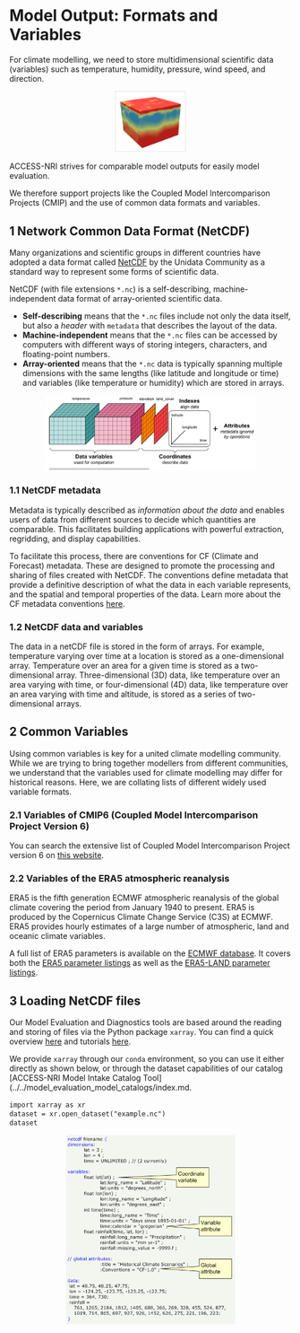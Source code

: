 # Model Output: Formats and Variables

<!-- For this content, I have used a lot of text from this website: https://pro.arcgis.com/en/pro-app/latest/help/data/multidimensional/fundamentals-of-netcdf-data-storage.htm -->

For climate modelling, we need to store multidimensional scientific data (variables) such as temperature, humidity, pressure, wind speed, and direction.

<div style="text-align: center;">
     <img src="../../../assets/model_evaluation/netcdf_example.png" alt="Example of a three-dimensional data array" width="25%"/>
 </div>

ACCESS-NRI strives for comparable model outputs for easily model evaluation.

We therefore support projects like the Coupled Model Intercomparison Projects (CMIP) and the use of common data formats and variables.

## 1 Network Common Data Format (NetCDF)

Many organizations and scientific groups in different countries have adopted a data format called <a href="https://www.unidata.ucar.edu/software/netcdf/" target="_blank">NetCDF</a> by the Unidata Community as a standard way to represent some forms of scientific data.

NetCDF (with file extensions `*.nc`) is a self-describing, machine-independent data format of array-oriented scientific data.

- **Self-describing** means that the `*.nc` files include not only the data itself, but also a *header* with `metadata` that describes the layout of the data.
- **Machine-independent** means that the  `*.nc` files can be accessed by computers with different ways of storing integers, characters, and floating-point numbers.
- **Array-oriented** means that the `*.nc` data is typically spanning multiple dimensions with the same lengths (like latitude and longitude or time) and variables (like temperature or humidity) which are stored in arrays.

<div style="text-align: center;">
     <img src="../../../assets/model_evaluation/netcdf_1.png" alt="Schematic of a NetCDF file with data (temperature and pressure as variables stored over the dimensions latitude, longitude, and time) and metadata" width="75%"/>
 </div>

### 1.1 NetCDF metadata

Metadata is typically described as *information about the data* and enables users of data from different sources to decide which quantities are comparable. This facilitates building applications with powerful extraction, regridding, and display capabilities.

To facilitate this process, there are conventions for CF (Climate and Forecast) metadata. These are designed to promote the processing and sharing of files created with NetCDF. The conventions define metadata that provide a definitive description of what the data in each variable represents, and the spatial and temporal properties of the data. Learn more about the CF metadata conventions <a href="http://cfconventions.org" target="_blank">here</a>.

### 1.2 NetCDF data and variables

The data in a netCDF file is stored in the form of arrays. For example, temperature varying over time at a location is stored as a one-dimensional array. Temperature over an area for a given time is stored as a two-dimensional array. Three-dimensional (3D) data, like temperature over an area varying with time, or four-dimensional (4D) data, like temperature over an area varying with time and altitude, is stored as a series of two-dimensional arrays.

## 2 Common Variables

Using common variables is key for a united climate modelling community. While we are trying to bring together modellers from different communities, we understand that the variables used for climate modelling may differ for historical reasons. Here, we are collating lists of different widely used variable formats.

<!-- We have created a prototype of markdown files with variable tables that can be queried via jquery -->
<!-- Because they were not ready for quick searches (jquery with extended html tables is slow), we did not include them in the Legacy Relase (July/August 2023). -->
<!-- The code and markdown files are hosted on a github repository, however: https://github.com/svenbuder/access_model_variables -->

### 2.1 Variables of CMIP6 (Coupled Model Intercomparison Project Version 6)

You can search the extensive list of Coupled Model Intercomparison Project version 6 on <a href="https://clipc-services.ceda.ac.uk/dreq/index/var.html" target="_blank">this website</a>.

### 2.2 Variables of the ERA5 atmospheric reanalysis

ERA5 is the fifth generation ECMWF atmospheric reanalysis of the global climate covering the period from January 1940 to present. ERA5 is produced by the Copernicus Climate Change Service (C3S) at ECMWF. ERA5 provides hourly estimates of a large number of atmospheric, land and oceanic climate variables.

A full list of ERA5 parameters is available on the <a href="https://codes.ecmwf.int/grib/param-db/" target="_blank">ECMWF database</a>. It covers both the <a href="https://confluence.ecmwf.int/display/CKB/ERA5%3A+data+documentation#ERA5:datadocumentation-Parameterlistings" target="_blank">ERA5 parameter listings</a> as well as the <a href="https://confluence.ecmwf.int/display/CKB/ERA5-Land%3A+data+documentation#ERA5Land:datadocumentation-parameterlistingParameterlistings" target="_blank">ERA5-LAND parameter listings</a>.

## 3 Loading NetCDF files

Our Model Evaluation and Diagnostics tools are based around the reading and storing of files via the Python package `xarray`. You can find a quick overview <a href="https://docs.xarray.dev/en/stable/getting-started-guide/quick-overview.html" target="_blank">here</a> and tutorials <a href="https://tutorial.xarray.dev/intro.html" target="_blank">here</a>.

We provide `xarray` through our `conda` environment, so you can use it either directly as shown below, or through the dataset capabilities of our catalog [ACCESS-NRI Model Intake Catalog Tool](../../model_evaluation_model_catalogs/index.md</a>.

```
import xarray as xr
dataset = xr.open_dataset("example.nc")
dataset
```

<div style="text-align: center;">
     <img src="../../../assets/model_evaluation/netcdf_example.jpg" alt="Example of an actual NetCDF file with data (precipitation/rainfall over the dimensions latitude, longitude, and time) and metadata. Picture from https://pro.arcgis.com/en/pro-app/latest/help/data/multidimensional/fundamentals-of-netcdf-data-storage.html" width="60%"/>
 </div>

